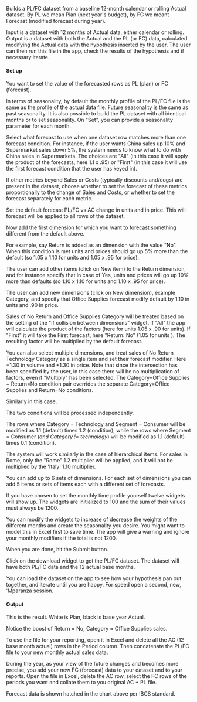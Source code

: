 Builds a PL/FC dataset from a baseline 12-month calendar or rolling Actual dataset. By PL we mean Plan (next year's budget), by FC we meant Forecast (modified forecast during year).

Input is a dataset with 12 months of Actual data, either calendar or rolling. Output is a dataset with both the Actual and the PL (or FC) data, calculated modifying the Actual data with the hypothesis inserted by the user. The user can then run this file in the app, check the results of the hypothesis and if necessary iterate.

#### Set up

You want to set the value of the forecasted rows as PL (plan) or FC (forecast).

In terms of seasonality, by default the monthly profile of the PL/FC file is the same as the profile of the actual data file. Future seasonality is the same as past seasonality. It is also possible to build the PL dataset with all identical months or to set seasonality.  On "Set", you can provide a seasonality parameter for each month. 

Select what forecast to use when one dataset row matches more than one forecast condition. For instance, if the user wants China sales up 10% and Supermarket sales down 5%, the system needs to know what to do with China sales in Supermarkets. The choices are "All" (in this case it will apply the product of the forecasts, here 1.1 x .95) or "First" (in this case it will use the first forecast condition that the user has keyed in).

If other metrics beyond Sales or Costs (typically discounts and/cogs) are present in the dataset, choose whether to set the forecast of these metrics proportionally to the change of Sales and Costs, or whether to set the forecast separately for each metric.

Set the default forecast PL/FC vs AC change in units and in price. This will forecast will be applied to all rows of the dataset. 


Now  add the first dimension for which you want to forecast something different from the default above.


For example, say Return is added as an dimension with the value "No".  When this condition is met units and prices should go up 5% more than the default (so 1.05 x 1.10 for units and 1.05 x .95 for price). 

The user can add other items (click on New item) to the Return dimension, and for instance specify that in case of Yes, units and prices will go up 10% more than defaults (so 1.10 x 1.10 for units and  1.10 x .95 for price).

The user can add new dimensions (click on New dimension), example Category, and specify that Office Supplies forecast modify default by 1.10 in units and .90 in price.

Sales of No Return and Office Supplies Category will be treated based on the setting of the "If collision between dimensions" widget. If "All" the app will calculate the product of the factors (here for units 1.05 x .90 for units). If "First" it will take the First forecast, here "Return: No" (1.05 for units ). The resulting factor will be multiplied by the default forecast.

You can also select multiple dimensions, and treat sales of No Return Technology Category as a single item and set their forecast modifier. Here +1.30 in volume and +1.30 in price. Note that since the intersection has been specified by the user, in this case there will be no multiplication of factors, even if "Multiply" has been selected. The Category=Office Supplies + Return=No condition pair overrides the separate Category=Office Supplies and Return=No conditions. 

Similarly in this case. 

The two conditions will be processed independently.

The rows where Category = Technology and Segment = Consumer will be modified as 1.1 (default) times 1.2 (condition), while the rows where Segment = Consumer (*and Category != technology*) will be modified as 1.1 (default) times 0.1 (condition).

The system will work similarly in the case of hierarchical items.  For sales in Rome, only the "Rome" 1.2 multiplier will be applied, and it will not be multiplied by the 'Italy' 1.10 multiplier. 

You can add up to 6  sets of dimensions. For each set of dimensions you can add 5 items or sets of items each with a different set of forecasts. 

If you have chosen to set the monthly time profile yourself twelve widgets will show up. The widgets are initialized to 100 and the sum of their values must always be 1200.

You can modify the widgets to increase of decrease the weights of the different months and create the seasonality you desire. You might want to model this in Excel first to save time. The app will give a warning and ignore your monthly modifiers if the total is not 1200. 

When you are done, hit the Submit button.

Click on the download widget to get the PL/FC dataset. The dataset will have both PL/FC data and the 12 actual base months.

You can load the dataset on the app to see how your hypothesis pan out together, and iterate until you are happy. For speed open a second, new, 'Mparanza session. 

#### Output

This is the result. White is Plan, black is base year Actual. 

Notice the boost of Return = No, Category = Office Supplies sales. 

To use the file for your reporting, open it in Excel and delete all the AC (12 base month actual) rows in the Period column. Then concatenate the PL/FC file to your new monthly actual sales data.

During the year, as your view of the future changes and becomes more precise, you add your new FC (forecast) data to your dataset and to your reports. Open the file in Excel, delete the AC row, select the FC rows of the periods you want and collate them to you original AC + PL file. 

Forecast data is shown hatched in the chart above per IBCS standard. 



